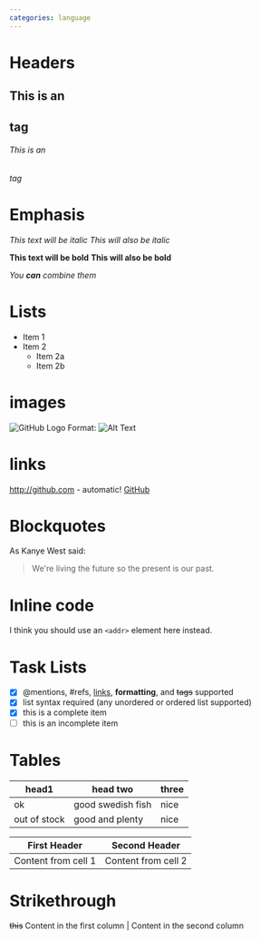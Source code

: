 ```yaml
---
categories: language 
---
```

# Headers
## This is an <h2> tag
###### This is an <h6> tag

# Emphasis
*This text will be italic*
_This will also be italic_

**This text will be bold**
__This will also be bold__

_You **can** combine them_

# Lists
* Item 1
* Item 2
  * Item 2a
  * Item 2b
  
# images
![GitHub Logo](/images/logo.png)
Format: ![Alt Text](url)
# links
http://github.com - automatic!
[GitHub](http://github.com)

# Blockquotes
As Kanye West said:

> We're living the future so
> the present is our past.

# Inline code
I think you should use an
`<addr>` element here instead.
# Task Lists
- [x] @mentions, #refs, [links](), **formatting**, and <del>tags</del> supported
- [x] list syntax required (any unordered or ordered list supported)
- [x] this is a complete item
- [ ] this is an incomplete item

# Tables

| head1        | head two          | three |
|-------------|------------------|------|
| ok          | good swedish fish | nice  |
| out of stock| good and plenty   | nice  |


|First Header |Second Header|
|---- |-------------|
|Content from cell 1 | Content from cell 2|

# Strikethrough
~~this~~
Content in the first column | Content in the second column